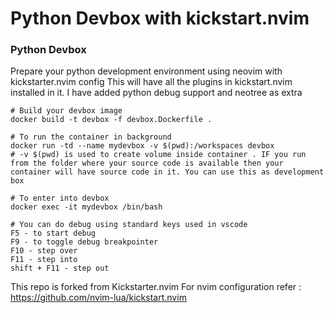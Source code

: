 # Python Devbox with kickstart.nvim 

### Python Devbox

Prepare your python development environment using neovim with kickstarter.nvim config
This will have all the plugins in kickstart.nvim installed in it. I have added python debug support and neotree as extra

```
# Build your devbox image
docker build -t devbox -f devbox.Dockerfile .

# To run the container in background
docker run -td --name mydevbox -v $(pwd):/workspaces devbox
# -v $(pwd) is used to create volume inside container . IF you run from the folder where your source code is available then your container will have source code in it. You can use this as development box

# To enter into devbox 
docker exec -it mydevbox /bin/bash

# You can do debug using standard keys used in vscode
F5 - to start debug
F9 - to toggle debug breakpointer
F10 - step over
F11 - step into
shift + F11 - step out

```
This repo is forked from Kickstarter.nvim 
For nvim configuration refer : https://github.com/nvim-lua/kickstart.nvim
